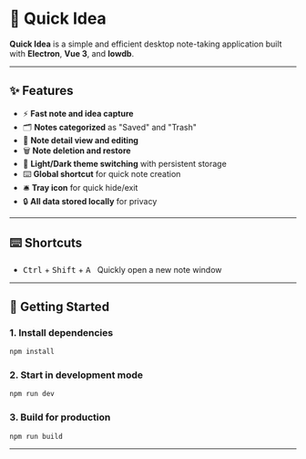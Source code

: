 # 🚀 Quick Idea

**Quick Idea** is a simple and efficient desktop note-taking application built with **Electron**, **Vue 3**, and **lowdb**.  

---

## ✨ Features

- ⚡ **Fast note and idea capture**
- 🗂️ **Notes categorized** as "Saved" and "Trash"
- 📝 **Note detail view and editing**
- 🗑️ **Note deletion and restore**
- 🎨 **Light/Dark theme switching** with persistent storage
- ⌨️ **Global shortcut** for quick note creation
- 🛎️ **Tray icon** for quick hide/exit
- 🔒 **All data stored locally** for privacy

---

## ⌨️ Shortcuts

- <kbd>Ctrl</kbd> + <kbd>Shift</kbd> + <kbd>A</kbd> &nbsp; Quickly open a new note window

---


## 🚦 Getting Started

### 1. Install dependencies

```bash
npm install
```

### 2. Start in development mode

```bash
npm run dev
```

### 3. Build for production

```bash
npm run build
```

---

